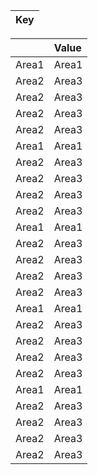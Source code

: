 | Key |
| :--- |


|  | Value |
| :--- | :--- |
| Area1 | Area1 |
| Area2 | Area3 |
| Area2 | Area3 |
| Area2 | Area3 |
| Area2 | Area3 |
| Area1 | Area1 |
| Area2 | Area3 |
| Area2 | Area3 |
| Area2 | Area3 |
| Area2 | Area3 |
| Area1 | Area1 |
| Area2 | Area3 |
| Area2 | Area3 |
| Area2 | Area3 |
| Area2 | Area3 |
| Area1 | Area1 |
| Area2 | Area3 |
| Area2 | Area3 |
| Area2 | Area3 |
| Area2 | Area3 |
| Area1 | Area1 |
| Area2 | Area3 |
| Area2 | Area3 |
| Area2 | Area3 |
| Area2 | Area3 |



